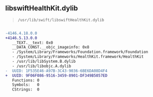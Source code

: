 ## libswiftHealthKit.dylib

> `/usr/lib/swift/libswiftHealthKit.dylib`

```diff

-4146.4.18.0.0
+4146.5.13.0.0
   __TEXT.__text: 0x0
   __DATA_CONST.__objc_imageinfo: 0x8
   - /System/Library/Frameworks/Foundation.framework/Foundation
   - /System/Library/Frameworks/HealthKit.framework/HealthKit
   - /usr/lib/libSystem.B.dylib
   - /usr/lib/libobjc.A.dylib
-  UUID: 1F535E46-A97B-3C43-9036-6BE6DA08D4F4
+  UUID: 9F06F086-9516-3459-8901-DF349B5057ED
   Functions: 0
   Symbols:   0
   CStrings:  0

```
